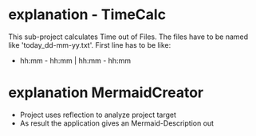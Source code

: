 # explanation - TimeCalc
This sub-project calculates Time out of Files. The files have to be named like 'today_dd-mm-yy.txt'.
First line has to be like:
- hh:mm - hh:mm | hh:mm - hh:mm

# explanation MermaidCreator
- Project uses reflection to analyze project target
- As result the application gives an Mermaid-Description out
